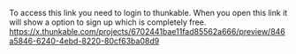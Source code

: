 To access this link you need to login to thunkable. When you open this link it will show a option to sign up which is completely free.
https://x.thunkable.com/projects/6702441bae11fad85562a666/preview/846a5846-6240-4ebd-8220-80cf63ba08d9
